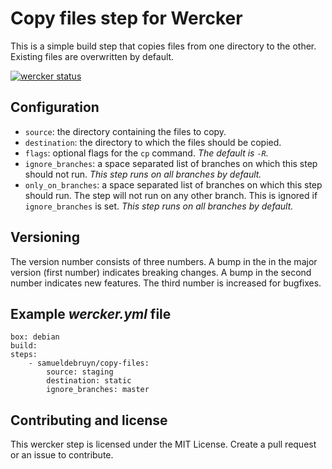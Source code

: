 # Copy files step for Wercker

This is a simple build step that copies files from one directory to the other. Existing files are overwritten by default.

[![wercker status](https://app.wercker.com/status/ffe78486f6d2238472d8dc601adc5bd4/m "wercker status")](https://app.wercker.com/project/bykey/ffe78486f6d2238472d8dc601adc5bd4)

## Configuration

* `source`: the directory containing the files to copy.
* `destination`: the directory to which the files should be copied.
* `flags`: optional flags for the `cp` command. *The default is `-R`.*
* `ignore_branches`: a space separated list of branches on which this step should not run. *This step runs on all branches by default.*
* `only_on_branches`: a space separated list of branches on which this step should run. The step will not run on any other branch. This is ignored if `ignore_branches` is set. *This step runs on all branches by default.*

## Versioning

The version number consists of three numbers. A bump in the in the major version (first number) indicates breaking changes. A bump in the second number indicates new features. The third number is increased for bugfixes.

## Example *wercker.yml* file

	box: debian
	build:
	steps:
		- samueldebruyn/copy-files:
			source: staging
			destination: static
			ignore_branches: master

## Contributing and license

This wercker step is licensed under the MIT License. Create a pull request or an issue to contribute.